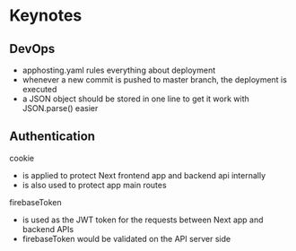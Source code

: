# Keynotes

## DevOps

- apphosting.yaml rules everything about deployment
- whenever a new commit is pushed to master branch, the deployment is executed
- a JSON object should be stored in one line to get it work with JSON.parse() easier

## Authentication

cookie
  - is applied to protect Next frontend app and backend api internally
  - is also used to protect app main routes

firebaseToken
  - is used as the JWT token for the requests between Next app and backend APIs
  - firebaseToken would be validated on the API server side
